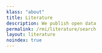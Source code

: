 ```yaml
---
klass: "about"
title: Literature
description: We publish open data
permalink: /rmi/literature/search
layout: literature
noindex: true
---
```


<script>
  // overwritting siteconfig for a specific page allows us to have multiple literature widgets with different configuration
  var siteConfig = {
    literature: {
      rootFilter: {
          predicate: {
          type: 'in',
          key: 'countriesOfCoverage',
          values: ['AS','CK','TL','FM','FJ','PF','GU','KI','MH','NR','NC','NU','MP','PW','PG','WS','SB','TK','TO','TV','VU','WF']
        }
      }
    }
  };
</script>
